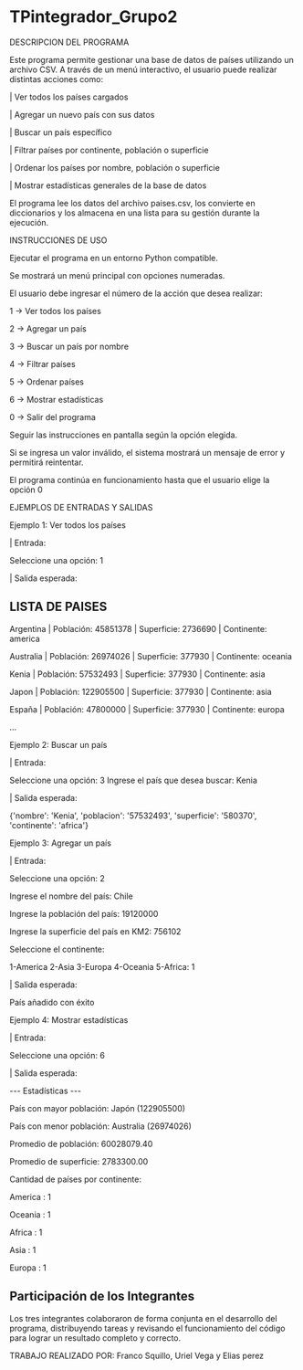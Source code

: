 # TPintegrador_Grupo2

DESCRIPCION DEL PROGRAMA

Este programa permite gestionar una base de datos de países utilizando un archivo CSV.
A través de un menú interactivo, el usuario puede realizar distintas acciones como:

| Ver todos los países cargados

| Agregar un nuevo país con sus datos

| Buscar un país específico

| Filtrar países por continente, población o superficie

| Ordenar los países por nombre, población o superficie

| Mostrar estadísticas generales de la base de datos

El programa lee los datos del archivo paises.csv, los convierte en diccionarios y los almacena en una lista para su gestión durante la ejecución.


INSTRUCCIONES DE USO

Ejecutar el programa en un entorno Python compatible.

Se mostrará un menú principal con opciones numeradas.

El usuario debe ingresar el número de la acción que desea realizar:

1 → Ver todos los países

2 → Agregar un país

3 → Buscar un país por nombre

4 → Filtrar países

5 → Ordenar países

6 → Mostrar estadísticas

0 → Salir del programa

Seguir las instrucciones en pantalla según la opción elegida.

Si se ingresa un valor inválido, el sistema mostrará un mensaje de error y permitirá reintentar.

El programa continúa en funcionamiento hasta que el usuario elige la opción 0


EJEMPLOS DE ENTRADAS Y SALIDAS

Ejemplo 1: Ver todos los países

| Entrada:

Seleccione una opción: 1


| Salida esperada:

LISTA DE PAISES
------------------------------------------------------------------------------------

Argentina  | Población: 45851378  | Superficie: 2736690  | Continente: america

Australia  | Población: 26974026  | Superficie: 377930   | Continente: oceania

Kenia      | Población: 57532493  | Superficie: 377930   | Continente: asia

Japon      | Población: 122905500 | Superficie: 377930   | Continente: asia

España     | Población: 47800000  | Superficie: 377930   | Continente: europa

...


Ejemplo 2: Buscar un país

| Entrada:

Seleccione una opción: 3
Ingrese el país que desea buscar: Kenia


| Salida esperada:

{'nombre': 'Kenia', 'poblacion': '57532493', 'superficie': '580370', 'continente': 'africa'}


Ejemplo 3: Agregar un país

| Entrada:


Seleccione una opción: 2

Ingrese el nombre del país: Chile

Ingrese la población del país: 19120000

Ingrese la superficie del país en KM2: 756102

Seleccione el continente:

 1-America 2-Asia 3-Europa 4-Oceania 5-Africa: 1


| Salida esperada:

País añadido con éxito


Ejemplo 4: Mostrar estadísticas

| Entrada:

Seleccione una opción: 6


| Salida esperada:

--- Estadísticas ---

País con mayor población: Japón (122905500)

País con menor población: Australia (26974026)

Promedio de población: 60028079.40

Promedio de superficie: 2783300.00

Cantidad de países por continente:

  America    : 1

  Oceania    : 1

  Africa     : 1

  Asia       : 1

  Europa     : 1



Participación de los Integrantes
-------------------------------------------------------------------------------------
Los tres integrantes colaboraron de forma conjunta en el desarrollo del programa,
distribuyendo tareas y revisando el funcionamiento del código para lograr 
un resultado completo y correcto.
 
TRABAJO REALIZADO POR: Franco Squillo, Uriel Vega y Elias perez 